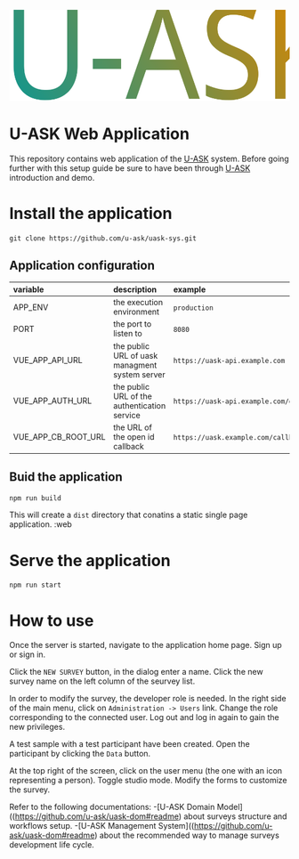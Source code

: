 ![U-ASK](./logo.svg)
# U-ASK Web Application
This repository contains web application of the [U-ASK](https://github.com/u-ask/uask#readme) system. Before going further with this setup guide be sure to have been through [U-ASK](https://github.com/u-ask/uask#readme) introduction and demo.

# Install the application
```
git clone https://github.com/u-ask/uask-sys.git
```

## Application configuration

| variable            | description                                    | example 
|:------------------  |:-----------------------------------------------|:-------
| APP_ENV             | the execution environment                      | `production`
| PORT                | the port to listen to                          | `8080`
| VUE_APP_API_URL     | the public URL of uask managment system server | `https://uask-api.example.com`
| VUE_APP_AUTH_URL    | the public URL of the authentication service   | `https://uask-api.example.com/oidc`
| VUE_APP_CB_ROOT_URL | the URL of the open id callback                | `https://uask.example.com/callback`

## Buid the application
```
npm run build
```
This will create a `dist` directory that conatins a static single page application.
:web
# Serve the application
```
npm run start
```

# How to use
Once the server is started, navigate to the application home page. Sign up or sign in.

Click the `NEW SURVEY` button, in the dialog enter a name. Click the new survey name on the left column of the seurvey list.

In order to modify the survey, the developer role is needed. In the right side of the main menu, click on `Administration -> Users` link. Change the role corresponding to the connected user. Log out and log in again to gain the new privileges.

A test sample with a test participant have been created. Open the participant by clicking the `Data` button.

At the top right of the screen, click on the user menu (the one with an icon representing a person). Toggle studio mode. Modify the forms to customize the survey.

Refer to the following documentations:
 -[U-ASK Domain Model]((https://github.com/u-ask/uask-dom#readme) about surveys structure and workflows setup.
 -[U-ASK Management System]((https://github.com/u-ask/uask-dom#readme) about the recommended way to manage surveys development life cycle.

